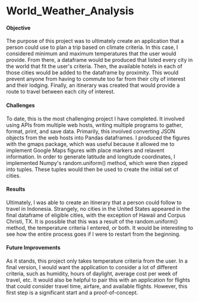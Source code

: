 # World_Weather_Analysis

#### Objective
The purpose of this project was to ultimately create an application that a person could use to plan a trip based on climate criteria. In this case, I considered minimum and maximum temperatures that the user would provide. From there, a dataframe would be produced that listed every city in the world that fit the user's criteria. Then, the available hotels in each of those cities would be added to the dataframe by proximity. This would prevent anyone from having to commute too far from their city of interest and their lodging. Finally, an itinerary was created that would provide a route to travel between each city of interest.

#### Challenges
To date, this is the most challenging project I have completed. It involved using APIs from multiple web hosts, writing multiple programs to gather, format, print, and save data. Primarily, this involved converting JSON objects from the web hosts into Pandas dataframes. I produced the figures with the gmaps package, which was useful because it allowed me to implement Google Maps figures with place markers and relavent information. In order to generate latitude and longitude coordinates, I implemented Numpy's random.uniform() method, which were then zipped into tuples. These tuples would then be used to create the initial set of cities.

#### Results
Ultimately, I was able to create an itinerary that a person could follow to travel in Indonesia. Strangely, no cities in the United States appeared in the final dataframe of eligible cities, with the exception of Hawaii and Corpus Christi, TX. It is possible that this was a result of the random.uniform() method, the temperature criteria I entered, or both. It would be interesting to see how the entire process goes if I were to restart from the beginning. 

#### Future Improvements
As it stands, this project only takes temperature criteria from the user. In a final version, I would want the application to consider a lot of different criteria, such as humidity, hours of daylight, average cost per week of travel, etc. It would also be helpful to pair this with an application for flights that could consider travel time, airfare, and available flights. However, this first step is a significant start and a proof-of-concept. 
